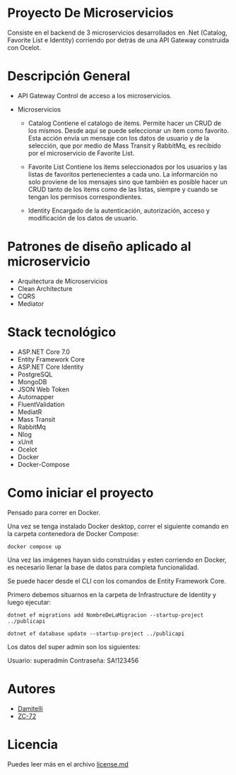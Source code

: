 # Proyecto De Microservicios
Consiste en el backend de 3 microservicios desarrollados en .Net (Catalog, Favorite List e Identity) corriendo por detrás de una API Gateway construida con Ocelot.


# Descripción General
- API Gateway
  Control de acceso a los microservicios.
  
- Microservicios
  - Catalog
    Contiene el catalogo de items. Permite hacer un CRUD de los mismos. Desde aquí se puede seleccionar un item como favorito. Esta acción envía un mensaje con los datos de usuario y de la selección, que por medio de Mass Transit y RabbitMq, es recibido por el microservicio de Favorite List. 

  - Favorite List
    Contiene los items seleccionados por los usuarios y las listas de favoritos pertenecientes a cada uno. La informarción no solo proviene de los mensajes sino que también es posible hacer un CRUD tanto de los items como de las listas, siempre y cuando se tengan los permisos correspondientes.

  - Identity
    Encargado de la autenticación, autorización, acceso y modificación de los datos de usuario.


# Patrones de diseño aplicado al microservicio
- Arquitectura de Microservicios
- Clean Architecture
- CQRS
- Mediator

# Stack tecnológico
- ASP.NET Core 7.0
- Entity Framework Core
- ASP.NET Core Identity
- PostgreSQL
- MongoDB
- JSON Web Token
- Automapper
- FluentValidation
- MediatR
- Mass Transit
- RabbitMq
- Nlog
- xUnit
- Ocelot
- Docker
- Docker-Compose

# Como iniciar el proyecto
Pensado para correr en Docker.

Una vez se tenga instalado Docker desktop, correr el siguiente comando en la carpeta contenedora de Docker Compose:

<pre><code>docker compose up</code></pre>

Una vez las imágenes hayan sido construidas y esten corriendo en Docker, es necesario llenar la base de datos para completa funcionalidad.

Se puede hacer desde el CLI con los comandos de Entity Framework Core. 

Primero debemos situarnos en la carpeta de Infrastructure de Identity y luego ejecutar:

<pre><code>dotnet ef migrations add NombreDeLaMigracion --startup-project ../publicapi</code></pre>
<pre><code>dotnet ef database update --startup-project ../publicapi</code></pre>

Los datos del super admin son los siguientes:

Usuario: superadmin
Contraseña: SA!123456


# Autores
- [Damitelli](https://github.com/damitelli)
- [ZC-72](https://github.com/zc-72)

# Licencia
Puedes leer más en el archivo [license.md](https://github.com/damitelli/ProyectoDeMicroservicios/blob/main/LICENSE)
